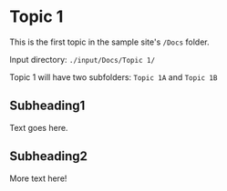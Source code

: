 
# Topic 1

This is the first topic in the sample site's `/Docs` folder.

Input directory: `./input/Docs/Topic 1/`

Topic 1 will have two subfolders: `Topic 1A` and `Topic 1B`

## Subheading1

Text goes here.

## Subheading2

More text here!